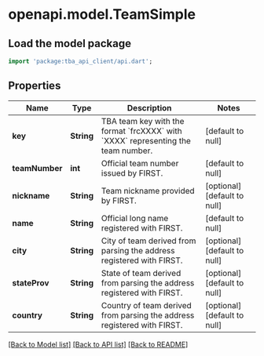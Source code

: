# openapi.model.TeamSimple

## Load the model package

```dart
import 'package:tba_api_client/api.dart';
```

## Properties

| Name           | Type       | Description                                                                                          | Notes                       |
| -------------- | ---------- | ---------------------------------------------------------------------------------------------------- | --------------------------- |
| **key**        | **String** | TBA team key with the format &#x60;frcXXXX&#x60; with &#x60;XXXX&#x60; representing the team number. | [default to null]           |
| **teamNumber** | **int**    | Official team number issued by FIRST.                                                                | [default to null]           |
| **nickname**   | **String** | Team nickname provided by FIRST.                                                                     | [optional][default to null] |
| **name**       | **String** | Official long name registered with FIRST.                                                            | [default to null]           |
| **city**       | **String** | City of team derived from parsing the address registered with FIRST.                                 | [optional][default to null] |
| **stateProv**  | **String** | State of team derived from parsing the address registered with FIRST.                                | [optional][default to null] |
| **country**    | **String** | Country of team derived from parsing the address registered with FIRST.                              | [optional][default to null] |

[[Back to Model list]](../README.md#documentation-for-models) [[Back to API list]](../README.md#documentation-for-api-endpoints) [[Back to README]](../README.md)
